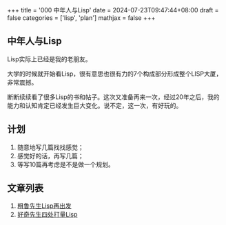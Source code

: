 +++
title = '000 中年人与Lisp'
date = 2024-07-23T09:47:44+08:00
draft = false
categories = ['lisp', 'plan']
mathjax = false
+++


## 中年人与Lisp
Lisp实际上已经是我的老朋友。

大学的时候就开始看Lisp，很有意思也很有力的7个构成部分形成整个LISP大厦，非常震撼。

断断续续看了很多Lisp的书和帖子。这次又准备再来一次，经过20年之后，我的能力和认知肯定已经发生巨大变化。说不定，这一次，有好玩的。

## 计划

1. 随意地写几篇找找感觉；
2. 感觉好的话，再写几篇；
3. 等写10篇再考虑是不是做一个规划。

## 文章列表

1. [粗鲁先生Lisp再出发](/posts/001-rude-start-application/)
2. [好奇先生四处打量Lisp](/posts/002-curious-looking-around/)